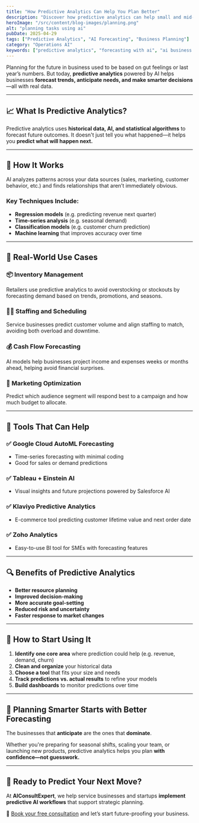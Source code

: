 ```yaml
---
title: "How Predictive Analytics Can Help You Plan Better"
description: "Discover how predictive analytics can help small and mid-sized businesses forecast trends, reduce risk, and make more informed decisions—faster and smarter."
heroImage: "/src/content/blog-images/planning.png"
alt: "planning tasks using ai"
pubDate: 2025-04-29
tags: ["Predictive Analytics", "AI Forecasting", "Business Planning"]
category: "Operations AI"
keywords: ["predictive analytics", "forecasting with ai", "ai business planning", "data prediction tools", "ai trends small business"]
---
```


Planning for the future in business used to be based on gut feelings or last year’s numbers. But today, **predictive analytics** powered by AI helps businesses **forecast trends, anticipate needs, and make smarter decisions**—all with real data.

---

## 📈 What Is Predictive Analytics?

Predictive analytics uses **historical data, AI, and statistical algorithms** to forecast future outcomes. It doesn't just tell you what happened—it helps you **predict what will happen next.**

---

## 🧠 How It Works

AI analyzes patterns across your data sources (sales, marketing, customer behavior, etc.) and finds relationships that aren’t immediately obvious.

### Key Techniques Include:
- **Regression models** (e.g. predicting revenue next quarter)
- **Time-series analysis** (e.g. seasonal demand)
- **Classification models** (e.g. customer churn prediction)
- **Machine learning** that improves accuracy over time

---

## 💼 Real-World Use Cases

### 📦 Inventory Management
Retailers use predictive analytics to avoid overstocking or stockouts by forecasting demand based on trends, promotions, and seasons.

### 🧑‍💼 Staffing and Scheduling
Service businesses predict customer volume and align staffing to match, avoiding both overload and downtime.

### 💰 Cash Flow Forecasting
AI models help businesses project income and expenses weeks or months ahead, helping avoid financial surprises.

### 🎯 Marketing Optimization
Predict which audience segment will respond best to a campaign and how much budget to allocate.

---

## 🧰 Tools That Can Help

### ✅ **Google Cloud AutoML Forecasting**
- Time-series forecasting with minimal coding
- Good for sales or demand predictions

### ✅ **Tableau + Einstein AI**
- Visual insights and future projections powered by Salesforce AI

### ✅ **Klaviyo Predictive Analytics**
- E-commerce tool predicting customer lifetime value and next order date

### ✅ **Zoho Analytics**
- Easy-to-use BI tool for SMEs with forecasting features

---

## 🔍 Benefits of Predictive Analytics

- **Better resource planning**
- **Improved decision-making**
- **More accurate goal-setting**
- **Reduced risk and uncertainty**
- **Faster response to market changes**

---

## 🧭 How to Start Using It

1. **Identify one core area** where prediction could help (e.g. revenue, demand, churn)
2. **Clean and organize** your historical data
3. **Choose a tool** that fits your size and needs
4. **Track predictions vs. actual results** to refine your models
5. **Build dashboards** to monitor predictions over time

---

## 🚀 Planning Smarter Starts with Better Forecasting

The businesses that **anticipate** are the ones that **dominate**.

Whether you're preparing for seasonal shifts, scaling your team, or launching new products, predictive analytics helps you plan **with confidence—not guesswork.**

---

## 👋 Ready to Predict Your Next Move?

At **AIConsultExpert**, we help service businesses and startups **implement predictive AI workflows** that support strategic planning.

📅 [Book your free consultation](#) and let’s start future-proofing your business.
